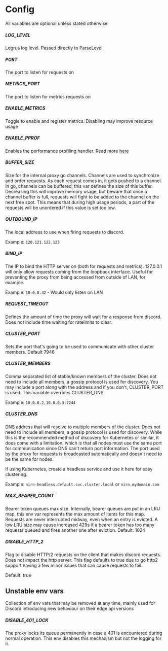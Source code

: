 # Config
All variables are optional unless stated otherwise

##### LOG_LEVEL
Logrus log level. Passed directly to [ParseLevel](https://github.com/sirupsen/logrus/blob/master/logrus.go#L25-L45)

##### PORT
The port to listen for requests on

##### METRICS_PORT 
The port to listen for metrics requests on

##### ENABLE_METRICS
Toggle to enable and register metrics. Disabling may improve resource usage

##### ENABLE_PPROF
Enables the performance profiling handler. Read more [here](https://github.com/google/pprof/blob/master/doc/README.md)

##### BUFFER_SIZE
Size for the internal proxy go channels. Channels are used to synchronize and order requests. As each request comes in, it gets pushed to a channel. In go, channels can be buffered, this var defines the size of this buffer.
Decreasing this will improve memory usage, but beware that once a channel buffer is full, requests will fight to be added to the channel on the next free spot. This means that during high usage periods, a part of the requests will be unordered if this value is set too low.

##### OUTBOUND_IP
The local address to use when firing requests to discord.

Example: `120.121.122.123`

##### BIND_IP
The IP to bind the HTTP server on (both for requests and metrics). 127.0.0.1 will only allow requests coming from the loopback interface. Useful for preventing the proxy from being accessed from outside of LAN, for example.

Example: `10.0.0.42` - Would only listen on LAN

##### REQUEST_TIMEOUT
Defines the amount of time the proxy will wait for a response from discord. Does not include time waiting for ratelimits to clear.

##### CLUSTER_PORT
Sets the port that's going to be used to communicate with other cluster members. Default 7946

##### CLUSTER_MEMBERS
Comma separated list of stable/known members of the cluster. Does not need to include all members, a gossip protocol is used for discovery. You may include a port along with the address and if you don't, CLUSTER_PORT is used. This variable overrides CLUSTER_DNS.

Example: `10.0.0.2,10.0.0.3:7244`

##### CLUSTER_DNS
DNS address that will resolve to multiple members of the cluster. Does not need to include all members, a gossip protocol is used for discovery. While this is the recommended method of discovery for Kubernetes or similar, it does come with a limitation, which is that all nodes must use the same port for communication since DNS can't return port information. The port used by the proxy for requests is broadcasted automatically and doesn't need to be the same for nodes.

If using Kubernetes, create a headless service and use it here for easy clustering.

Example: `nirn-headless.default.svc.cluster.local` or `nirn.mydomain.com`

##### MAX_BEARER_COUNT
Bearer token queues max size. Internally, bearer queues are put in an LRU map, this env var represents the max amount of items for this map.
Requests are never interrupted midway, even when an entry is evicted. A low LRU size may cause increased 429s if a bearer token has too many requests queued and fires another one after eviction.
Default: 1024

##### DISABLE_HTTP_2
Flag to disable HTTP/2 requests on the client that makes discord requests. Does not impact the http server.
This flag defaults to true due to go http2 support having a few minor issues that can cause requests to fail.

Default: true

## Unstable env vars
Collection of env vars that may be removed at any time, mainly used for Discord introducing new behaviour on their edge api versions

##### DISABLE_401_LOCK
The proxy locks its queue permanently in case a 401 is encountered during normal operation. This env disables this mechanism but not the logging for it.
